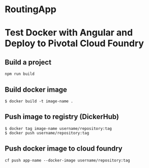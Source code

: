 # RoutingApp

# Test Docker with Angular and Deploy to Pivotal Cloud Foundry

## Build a project
```
npm run build
```

## Build docker image
```
$ docker build -t image-name . 
```

## Push image to registry (DickerHub)
```
$ docker tag image-name username/repository:tag
$ docker push username/repository:tag
```

## Push docker image to cloud foundry
```
cf push app-name --docker-image username/repository:tag
```
